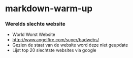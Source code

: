 # markdown-warm-up


### Werelds slechte website
* World Worst Website 
* http://www.angelfire.com/super/badwebs/
* Gezien de staat van de website word deze niet geupdate
* Lijst top 20 slechtste websites via google


